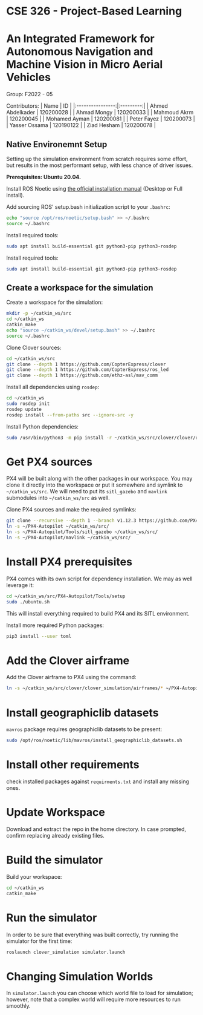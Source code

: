 # CSE 326 - Project-Based Learning 

 
# An Integrated Framework for Autonomous Navigation and Machine Vision in Micro Aerial Vehicles
 Group: F2022 - 05
 
 Contributors:
|       Name       |     ID    |
|:----------------:|:---------:|
| Ahmed Abdelkader | 120200028 |
|    Ahmad Mongy   | 120200033 |
|   Mahmoud Akrm   | 120200045 |
|   Mohamed Ayman  | 120200081 |
|    Peter Fayez   | 120200073 |
|   Yasser Ossama  | 120190122 |
|    Ziad Hesham   | 120200078 |


## Native Environemnt Setup
Setting up the simulation environment from scratch requires some effort, but results in the most performant setup, with less chance of driver issues.

**Prerequisites: Ubuntu 20.04.**


Install ROS Noetic using [the official installation manual](http://wiki.ros.org/noetic/Installation/Ubuntu) (Desktop or Full install).

Add sourcing ROS' setup.bash initialization script to your ``.bashrc``:
```sh
echo "source /opt/ros/noetic/setup.bash" >> ~/.bashrc
source ~/.bashrc
```
Install required tools:
```sh
sudo apt install build-essential git python3-pip python3-rosdep
```
Install required tools:
```sh
sudo apt install build-essential git python3-pip python3-rosdep
```
## Create a workspace for the simulation
Create a workspace for the simulation:
```sh
mkdir -p ~/catkin_ws/src
cd ~/catkin_ws
catkin_make
echo "source ~/catkin_ws/devel/setup.bash" >> ~/.bashrc
source ~/.bashrc
```
Clone Clover sources:
```sh
cd ~/catkin_ws/src
git clone --depth 1 https://github.com/CopterExpress/clover
git clone --depth 1 https://github.com/CopterExpress/ros_led
git clone --depth 1 https://github.com/ethz-asl/mav_comm
```
Install all dependencies using ``rosdep``:
```sh
cd ~/catkin_ws
sudo rosdep init
rosdep update
rosdep install --from-paths src --ignore-src -y
```
Install Python dependencies:
```sh
sudo /usr/bin/python3 -m pip install -r ~/catkin_ws/src/clover/clover/requirements.txt
```

# Get PX4 sources
PX4 will be built along with the other packages in our workspace. You may clone it directly into the workspace or put it somewhere and symlink to ``~/catkin_ws/src``. We will need to put its ``sitl_gazebo`` and ``mavlink`` submodules into ``~/catkin_ws/src`` as well.

Clone PX4 sources and make the required symlinks:
```sh
git clone --recursive --depth 1 --branch v1.12.3 https://github.com/PX4/PX4-Autopilot.git ~/PX4-Autopilot
ln -s ~/PX4-Autopilot ~/catkin_ws/src/
ln -s ~/PX4-Autopilot/Tools/sitl_gazebo ~/catkin_ws/src/
ln -s ~/PX4-Autopilot/mavlink ~/catkin_ws/src/
```
# Install PX4 prerequisites
PX4 comes with its own script for dependency installation. We may as well leverage it:
```sh
cd ~/catkin_ws/src/PX4-Autopilot/Tools/setup
sudo ./ubuntu.sh
```
This will install everything required to build PX4 and its SITL environment.

Install more required Python packages:
```sh
pip3 install --user toml
```
# Add the Clover airframe
Add the Clover airframe to PX4 using the command:
```sh
ln -s ~/catkin_ws/src/clover/clover_simulation/airframes/* ~/PX4-Autopilot/ROMFS/px4fmu_common/init.d-posix/airframes/
```
# Install geographiclib datasets
``mavros`` package requires geographiclib datasets to be present:
```sh
sudo /opt/ros/noetic/lib/mavros/install_geographiclib_datasets.sh
```
# Install other requirements
check installed packages against ``requirments.txt`` and install any missing ones.

# Update Workspace
Download and extract the repo in the home directory.
In case prompted, confirm replacing already existing files.

# Build the simulator
Build your workspace:
```sh
cd ~/catkin_ws
catkin_make
```
# Run the simulator
In order to be sure that everything was built correctly, try running the simulator for the first time:
```sh
roslaunch clover_simulation simulator.launch
```

# Changing Simulation Worlds
In ``simulator.launch`` you can choose which world file to load for simulation; however, note that a complex world will require more resources to run smoothly.

